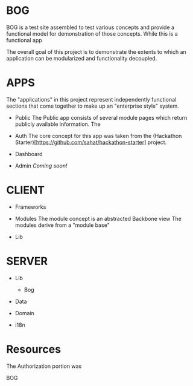 BOG
===
BOG is a test site assembled to test various concepts and provide a functional model for demonstration of those concepts.  While this is a functional app

The overall goal of this project is to demonstrate the extents to which an application can be modularized and functionality decoupled.

APPS
===
The "applications" in this project represent independently functional sections that come together to make up an "enterprise style" system.

* Public
The Public app consists of several module pages which return publicly available information.  The
* Auth
The core concept for this app was taken from the (Hackathon Starter)[https://github.com/sahat/hackathon-starter] project.
* Dashboard

* Admin
    *Coming soon!*

CLIENT
===
* Frameworks
* Modules
The module concept is an abstracted Backbone view
The modules derive from a "module base"

* Lib

SERVER
====
* Lib
    * Bog

* Data
* Domain
* i18n

Resources
===
The Authorization portion was

BOG
